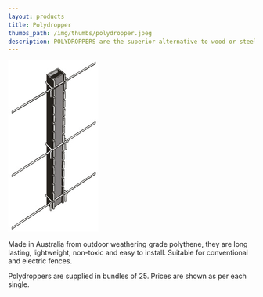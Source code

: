 ```yaml
---
layout: products
title: Polydropper
thumbs_path: /img/thumbs/polydropper.jpeg
description: POLYDROPPERS are the superior alternative to wood or steel fence spacers.
---
```


![An Image of a Polydropper.](/img/large/Polydropper.jpeg)

Made in Australia from outdoor weathering grade polythene, they are long lasting, lightweight, non-toxic and easy to install. Suitable for conventional and electric fences.

Polydroppers are supplied in bundles of 25. Prices are shown as per each single.